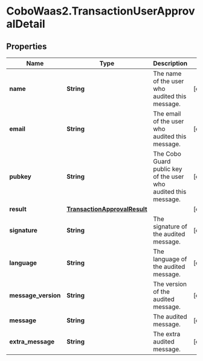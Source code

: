 # CoboWaas2.TransactionUserApprovalDetail

## Properties

Name | Type | Description | Notes
------------ | ------------- | ------------- | -------------
**name** | **String** | The name of the user who audited this message. | [optional] 
**email** | **String** | The email of the user who audited this message. | [optional] 
**pubkey** | **String** | The Cobo Guard public key of the user who audited this message. | [optional] 
**result** | [**TransactionApprovalResult**](TransactionApprovalResult.md) |  | [optional] 
**signature** | **String** | The signature of the audited message. | [optional] 
**language** | **String** | The language of the audited message. | [optional] 
**message_version** | **String** | The version of the audited message. | [optional] 
**message** | **String** | The audited message. | [optional] 
**extra_message** | **String** | The extra audited message. | [optional] 



